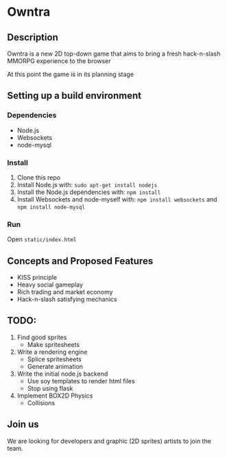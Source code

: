 # Owntra

## Description
Owntra is a new 2D top-down game that aims to bring a fresh hack-n-slash MMORPG experience to the browser

At this point the game is in its planning stage

## Setting up a build environment

### Dependencies
* Node.js
* Websockets
* node-mysql

### Install
1. Clone this repo
2. Install Node.js with: `sudo apt-get install nodejs`
3. Install the Node.js dependencies with: `npm install`
4. Install Websockets and node-myself with: `npm install websockets` and `npm install node-mysql`

### Run
Open `static/index.html`

## Concepts and Proposed Features
* KISS principle
* Heavy social gameplay
* Rich trading and market economy
* Hack-n-slash satisfying mechanics

## TODO:
1. Find good sprites
    * Make spritesheets
2. Write a rendering engine
    * Splice spritesheets
    * Generate animation
3. Write the initial node.js backend
    * Use soy templates to render html files
    * Stop using flask
4. Implement BOX2D Physics
    * Collisions

## Join us
We are looking for developers and graphic (2D sprites) artists to join the team.
